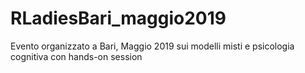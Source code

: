 # RLadiesBari_maggio2019
Evento organizzato a Bari, Maggio 2019 sui modelli misti e psicologia cognitiva con hands-on session
